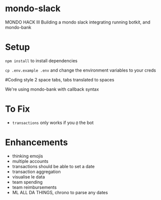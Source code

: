 # mondo-slack
MONDO HACK III
Building a mondo slack integrating running botkit, and mondo-bank
# Setup
`npm install` to install dependencies

`cp .env.example .env` and change the environment variables to your creds

#Coding style
2 space tabs, tabs translated to spaces

We're using mondo-bank with callback syntax

# To Fix
- `transactions` only works if you `@` the bot

# Enhancements
- thinking emojis
- multiple accounts
- transactions should be able to set a date
- transaction aggregation
- visualise le data
- team spending
- team reimbursements
- ML ALL DA THINGS, chrono to parse any dates